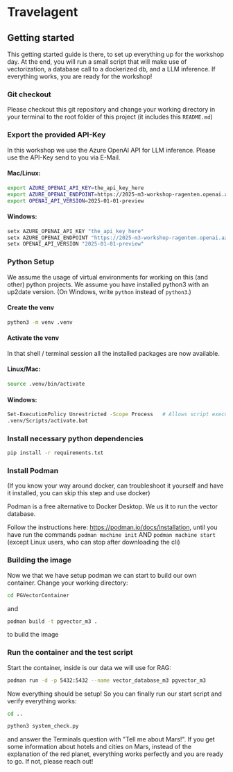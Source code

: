 # Travelagent

## Getting started

This getting started guide is there, to set up everything up for the workshop day. At the end, you will run a small script that will make use of vectorization, a database call to a dockerized db, and a LLM inference. If everything works, you are ready for the workshop!


### Git checkout

Please checkout this git repository and change your working directory in your terminal to the root folder of this project (it includes this `README.md`)

### Export the provided API-Key

In this workshop we use the Azure OpenAI API for LLM inference.
Please use the API-Key send to you via E-Mail.

#### Mac/Linux:
```bash
export AZURE_OPENAI_API_KEY=the_api_key_here
export AZURE_OPENAI_ENDPOINT=https://2025-m3-workshop-ragenten.openai.azure.com/
export OPENAI_API_VERSION=2025-01-01-preview
```

#### Windows: 

```bash
setx AZURE_OPENAI_API_KEY "the_api_key_here"
setx AZURE_OPENAI_ENDPOINT "https://2025-m3-workshop-ragenten.openai.azure.com/"
setx OPENAI_API_VERSION "2025-01-01-preview"
```

### Python Setup

We assume the usage of virtual environments for working on this (and other) python projects. We assume you have installed python3 with an up2date version. (On Windows, write `python` instead of `python3`.)


#### Create the venv

```bash
python3 -m venv .venv
```


#### Activate the venv

In that shell / terminal session all the installed packages are now available.

#### Linux/Mac: 

```bash
source .venv/bin/activate
```


#### Windows: 

```bash
Set-ExecutionPolicy Unrestricted -Scope Process   # Allows script execution for this session
.venv/Scripts/activate.bat
```


### Install necessary python dependencies

```bash
pip install -r requirements.txt
```


### Install Podman

(If you know your way around docker, can troubleshoot it yourself and have it installed, you can skip this step and use docker) 

Podman is a free alternative to Docker Desktop. We us it to run the vector database. 

Follow the instructions here: https://podman.io/docs/installation, until you have run the commands ```podman machine init``` AND ```podman machine start``` (except Linux users, who can stop after downloading the cli)


### Building the image

Now we that we have setup podman we can start to build our own container.
Change your working directory: 
```bash 
cd PGVectorContainer
``` 
and 
```bash 
podman build -t pgvector_m3 .
``` 
to build the image

### Run the container and the test script

Start the container, inside is our data we will use for RAG:
```bash
podman run -d -p 5432:5432 --name vector_database_m3 pgvector_m3
```
Now everything should be setup! So you can finally run our start script and verify everything works: 
```bash
cd ..
```
```bash
python3 system_check.py
```
and answer the Terminals question with "Tell me about Mars!". If you get some information about hotels and cities on Mars, instead of the explanation of the red planet, everything works perfectly and you are ready to go. If not, please reach out!
